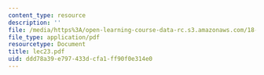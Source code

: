 ```yaml
---
content_type: resource
description: ''
file: /media/https%3A/open-learning-course-data-rc.s3.amazonaws.com/18-034-honors-differential-equations-spring-2004/ddd78a39e797433dcfa1ff90f0e314e0_lec23.pdf
file_type: application/pdf
resourcetype: Document
title: lec23.pdf
uid: ddd78a39-e797-433d-cfa1-ff90f0e314e0
---
```

